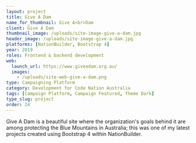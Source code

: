 ```yaml
---
layout: project
title: Give A Dam
name_for_thumbnail: Give A<br>Dam
client: Give A Dam
thumbnail_image: /uploads/site-image-give-a-dam.jpg
header_image: /uploads/site-image-give-a-dam.jpg
platforms: [NationBuilder, Bootstrap 4]
year: 2019
roles: Frontend & backend development
web:
  launch_url: https://www.giveadam.org.au/
  images:
    - /uploads/site-web-give-a-dam.png
type: Campaigning Platform
category: Development for Code Nation Australia
tags: [Campaign Platform, Campaign Featured, Theme Dark]
type_slug: project
order: 24
---
```


Give A Dam is a beautiful site where the organization's goals behind it are among protecting the Blue Mountains in Australia; this was one of my latest projects created using Bootstrap 4 within NationBuilder.